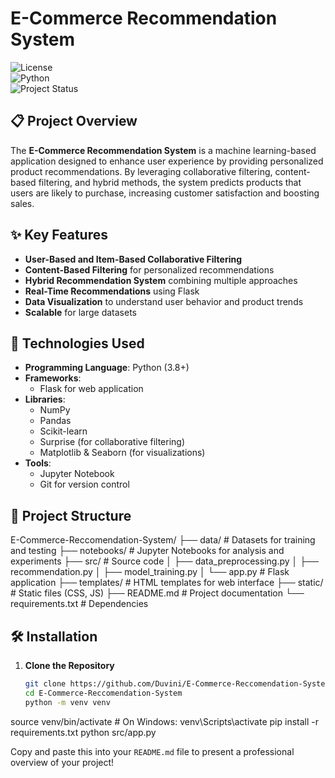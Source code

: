 # E-Commerce Recommendation System

![License](https://img.shields.io/github/license/Duvini/E-Commerce-Reccomendation-System)  
![Python](https://img.shields.io/badge/Python-3.8%2B-blue.svg)  
![Project Status](https://img.shields.io/badge/Status-Active-brightgreen.svg)

## 📋 Project Overview

The **E-Commerce Recommendation System** is a machine learning-based application designed to enhance user experience by providing personalized product recommendations. By leveraging collaborative filtering, content-based filtering, and hybrid methods, the system predicts products that users are likely to purchase, increasing customer satisfaction and boosting sales.

## ✨ Key Features

- **User-Based and Item-Based Collaborative Filtering**
- **Content-Based Filtering** for personalized recommendations
- **Hybrid Recommendation System** combining multiple approaches
- **Real-Time Recommendations** using Flask
- **Data Visualization** to understand user behavior and product trends
- **Scalable** for large datasets

## 🚀 Technologies Used

- **Programming Language**: Python (3.8+)
- **Frameworks**:
  - Flask for web application
- **Libraries**:
  - NumPy
  - Pandas
  - Scikit-learn
  - Surprise (for collaborative filtering)
  - Matplotlib & Seaborn (for visualizations)
- **Tools**:
  - Jupyter Notebook
  - Git for version control

## 📂 Project Structure
E-Commerce-Reccomendation-System/ ├── data/ # Datasets for training and testing ├── notebooks/ # Jupyter Notebooks for analysis and experiments ├── src/ # Source code │ ├── data_preprocessing.py │ ├── recommendation.py │ ├── model_training.py │ └── app.py # Flask application ├── templates/ # HTML templates for web interface ├── static/ # Static files (CSS, JS) ├── README.md # Project documentation └── requirements.txt # Dependencies

## 🛠️ Installation

1. **Clone the Repository**  
   ```bash
   git clone https://github.com/Duvini/E-Commerce-Reccomendation-System.git
   cd E-Commerce-Reccomendation-System
   python -m venv venv
source venv/bin/activate   # On Windows: venv\Scripts\activate
pip install -r requirements.txt
python src/app.py

Copy and paste this into your `README.md` file to present a professional overview of your project!

